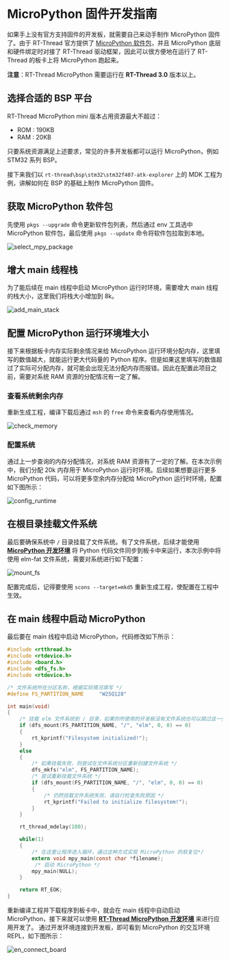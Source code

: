 # MicroPython 固件开发指南

如果手上没有官方支持固件的开发板，就需要自己来动手制作 MicroPython 固件了。由于 RT-Thread 官方提供了 [MicroPython 软件包](https://github.com/RT-Thread-packages/micropython)，并且 MicroPython 底层和硬件绑定时对接了 RT-Thread 驱动框架，因此可以很方便地在运行了 RT-Thread 的板卡上将 MicroPython 跑起来。

**注意**：RT-Thread MicroPython 需要运行在 **RT-Thread 3.0** 版本以上。

## 选择合适的 BSP 平台

RT-Thread MicroPython mini 版本占用资源最大不超过：

- ROM : 190KB
- RAM :  20KB

只要系统资源满足上述要求，常见的许多开发板都可以运行 MicroPython，例如 STM32 系列 BSP。

接下来我们以 `rt-thread\bsp\stm32\stm32f407-atk-explorer` 上的 MDK 工程为例，讲解如何在 BSP 的基础上制作 MicroPython 固件。

## 获取 MicroPython 软件包

先使用 `pkgs --upgrade` 命令更新软件包列表，然后通过 env 工具选中 MicroPython 软件包，最后使用 `pkgs --update` 命令将软件包拉取到本地。

![select_mpy_package](assets/select_mpy_package.png)

## 增大 main 线程栈

为了能后续在 main 线程中启动 MicroPython 运行时环境，需要增大 main 线程的栈大小，这里我们将栈大小增加到 8k。

![add_main_stack](assets/add_main_stack.png)

## 配置 MicroPython 运行环境堆大小

接下来根据板卡内存实际剩余情况来给 MicroPython 运行环境分配内存，这里填写的数值越大，就能运行更大代码量的 Python 程序。但是如果这里填写的数值超过了实际可分配内存，就可能会出现无法分配内存而报错。因此在配置此项目之前，需要对系统 RAM 资源的分配情况有一定了解。

### 查看系统剩余内存

重新生成工程，编译下载后通过 `msh` 的 `free` 命令来查看内存使用情况。

![check_memory](assets/check_memory.png)

### 配置系统

通过上一步查询的内存分配情况，对系统 RAM 资源有了一定的了解。在本次示例中，我们分配 20k 内存用于 MicroPython 运行时环境。后续如果想要运行更多 MicroPython 代码，可以将更多空余内存分配给 MicroPython 运行时环境，配置如下图所示：

![config_runtime](assets/config_runtime.png)

## 在根目录挂载文件系统

最后要确保系统中 `/` 目录挂载了文件系统。有了文件系统，后续才能使用 [**MicroPython 开发环境**](https://marketplace.visualstudio.com/items?itemName=RT-Thread.rt-thread-micropython) 将 Python 代码文件同步到板卡中来运行，本次示例中将使用 elm-fat 文件系统，需要对系统进行如下配置：

![mount_fs](assets/mount_fs.png)

配置完成后，记得要使用 `scons --target=mkd5` 重新生成工程，使配置在工程中生效。

## 在 main 线程中启动 MicroPython

最后要在 main 线程中启动 MicroPython，代码修改如下所示：

```c
#include <rtthread.h>
#include <rtdevice.h>
#include <board.h>
#include <dfs_fs.h>
#include <rtdevice.h>

/* 文件系统所在分区名称，根据实际情况填写 */
#define FS_PARTITION_NAME     "W25Q128"

int main(void)
{
    /* 挂载 elm 文件系统到 / 目录，如果你所使用的开发板没有文件系统也可以跳过这一步 */
    if (dfs_mount(FS_PARTITION_NAME, "/", "elm", 0, 0) == 0)
    {
        rt_kprintf("Filesystem initialized!");
    }
    else
    {
        /* 如果挂载失败，则尝试在文件系统分区重新创建文件系统 */
        dfs_mkfs("elm", FS_PARTITION_NAME);
        /* 尝试重新挂载文件系统 */
        if (dfs_mount(FS_PARTITION_NAME, "/", "elm", 0, 0) == 0)
        {
            /* 仍然挂载文件系统失败，请自行检查失败原因 */
            rt_kprintf("Failed to initialize filesystem!");
        }
    }

    rt_thread_mdelay(100);

    while(1)
    {
        /* 在这里让程序进入循环，通过这种方式实现 MicroPython 的软复位*/
        extern void mpy_main(const char *filename);
         /* 启动 MicroPython */
        mpy_main(NULL);
    }

    return RT_EOK;
}
```

重新编译工程并下载程序到板卡中，就会在 main 线程中自动启动 MicroPython，接下来就可以使用 [**RT-Thread MicroPython 开发环境**](https://marketplace.visualstudio.com/items?itemName=RT-Thread.rt-thread-micropython) 来进行应用开发了。 通过开发环境连接到开发板，即可看到 MicroPython 的交互环境 REPL，如下图所示：

![en_connect_board](assets/en_connect_board.gif)
